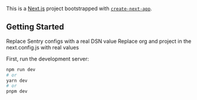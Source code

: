 This is a [Next.js](https://nextjs.org/) project bootstrapped with [`create-next-app`](https://github.com/vercel/next.js/tree/canary/packages/create-next-app).

## Getting Started
Replace Sentry configs with a real DSN value
Replace org and project in the next.config.js with real values

First, run the development server:

```bash
npm run dev
# or
yarn dev
# or
pnpm dev
```

